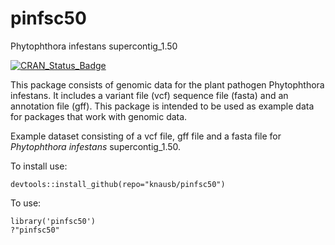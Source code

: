 # pinfsc50


Phytophthora infestans supercontig_1.50

[![CRAN_Status_Badge](http://www.r-pkg.org/badges/version/pinfsc50)](http://cran.r-project.org/package=pinfsc50)

This package consists of genomic data for the plant pathogen Phytophthora infestans.
It includes a variant file (vcf) sequence file (fasta) and an annotation file (gff).
This package is intended to be used as example data for packages that work with genomic data.


Example dataset consisting of a vcf file, gff file and a fasta file for *Phytophthora infestans* supercontig_1.50.


To install use:

    devtools::install_github(repo="knausb/pinfsc50")


To use:

    library('pinfsc50')
    ?"pinfsc50"
